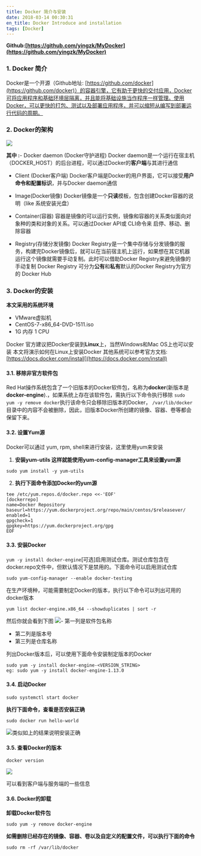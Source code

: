 ```yaml
---
title: Docker 简介与安装
date: 2018-03-14 00:30:31
en_title: Docker Introduce and installation
tags: [Docker]
---
```


**Github:[https://github.com/yingzk/MyDocker](https://github.com/yingzk/MyDocker)**

### 1. Docker 简介

Docker是一个开源（Github地址: [https://github.com/docker](https://github.com/docker)）的容器引擎，它有助于更快的交付应用，Docker可将应用程序和基础环境层隔离，并且能将基础设施当作程序一样管理。使用Docker，可以更快的打包、测试以及部署应用程序，并可以缩短从编写到部署运行代码的周期。 

### 2. Docker的架构

![](https://img.yingjoy.cn/image/2018/03/archite.jpg)

**其中 :**- Docker daemon (Docker守护进程) Docker daemon是一个运行在宿主机（DOCKER_HOST）的后台进程，可以通过Docker的**客户端**与其进行通信

- Client (Docker客户端) Docker客户端是Docker的用户界面，它可以接受**用户命令和配置标识**，并与Docker daemon通信

- Image(Docker镜像) Docker镜像是一个**只读**模板，包含创建Docker容器的说明（like 系统安装光盘）

- Container(容器) 容器是镜像的可以运行实例，镜像和容器的关系类似面向对象种的类和对象的关系。可以通过Docker API或 CLI命令来 启停、移动、删除容器

- Registry(存储分发镜像) Docker Registry是一个集中存储与分发镜像的服务，构建完Docker镜像后，就可以在当前宿主机上运行，如果想在其它机器运行这个镜像就需要手动复制。此时可以借助Docker Registry来避免镜像的手动复制 Docker Registry 可分为**公有**和**私有**默认的Docker Registry为官方的 Docker Hub

### **3. Docker的安装**

**本文采用的系统环境**

- VMware虚拟机
- CentOS-7-x86_64-DVD-1511.iso
- 1G 内存 1 CPU

Docker 官方建议把Docker安装到**Linux**上，当然Windows和Mac OS上也可以安装 本文将演示如何在Linux上安装Docker 其他系统可以参考官方文档: [https://docs.docker.com/install](https://docs.docker.com/install) 

#### 3.1. 移除非官方软件包

Red Hat操作系统包含了一个旧版本的Docker软件包，名称为**docker**(新版本是**docker-engine**).，如果系统上存在该软件包，需执行以下命令执行移除 `sudo yum -y remove docker`执行该命令只会移除旧版本的Docker， `/var/lib/docker`目录中的内容不会被删除，因此，旧版本Docker所创建的镜像、容器、卷等都会保留下来。 

#### 3.2. 设置Yum源

Docker可以通过 yum, rpm, shell来进行安装，这里使用yum来安装 

1. **安装yum-utils 这样就能使用yum-config-manager工具来设置yum源**

```shell
sudo yum install -y yum-utils
```

2. **执行下面命令添加Docker的yum源**
   
```shell
tee /etc/yum.repos.d/docker.repo <<-'EOF'  
[dockerrepo]  
name=Docker Repository  
baseurl=https://yum.dockerproject.org/repo/main/centos/$releasever/  
enabled=1  
gpgcheck=1  
gpgkey=https://yum.dockerproject.org/gpg  
EOF
```

#### 3.3. 安装Docker

`yum -y install docker-engine`[可选]启用测试仓库。测试仓库包含在docker.repo文件中，但默认情况下是禁用的。下面命令可以启用测试仓库 

```shell
sudo yum-config-manager --enable docker-testing
```

在生产环境种，可能需要制定Docker的版本，执行以下命令可以列出可用的docker版本

```shell
yum list docker-engine.x86_64 --showduplicates | sort -r
```

然后你就会看到下图 ![](https://img.yingjoy.cn/image//2018/03/2-2.png)- 第一列是软件包名称
- 第二列是版本号
- 第三列是仓库名称

列出Docker版本后，可以使用下面命令安装制定版本的Docker

```shell
sudo yum -y install docker-engine-<VERSION_STRING>
eg: sudo yum -y install docker-engine-1.13.0
```

#### **3.4. 启动Docker**

```shell
sudo systemctl start docker
```

**执行下面命令，查看是否安装正确**

```shell
sudo docker run hello-world
```

![](https://img.yingjoy.cn/image/2018/03/3-2.png)类似如上的结果说明安装正确 

#### **3.5. 查看Docker的版本**

```shell
docker version
```

![](https://img.yingjoy.cn/image/2018/03/4-1.png)

可以看到客户端与服务端的一些信息 

#### 3.6. Docker的卸载

**卸载Docker软件包**

```shell
sudo yum -y remove docker-engine
```

**如需删除已经存在的镜像、容器、卷以及自定义的配置文件，可以执行下面的命令**

```shell
sudo rm -rf /var/lib/docker
```